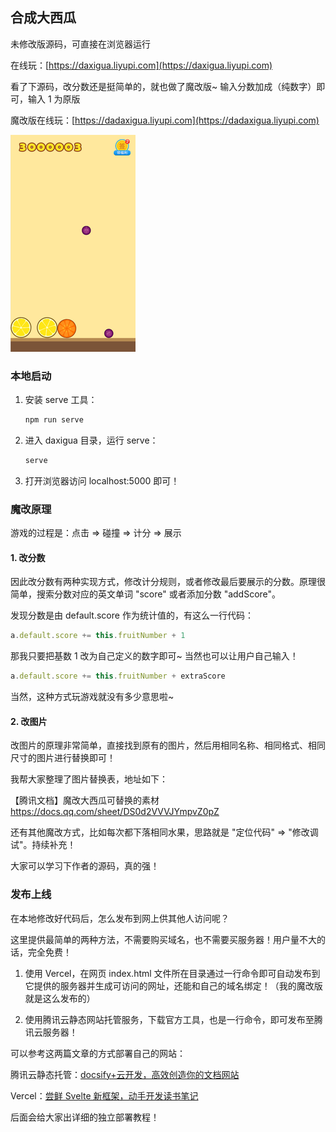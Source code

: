 ## 合成大西瓜

未修改版源码，可直接在浏览器运行

在线玩：[https://daxigua.liyupi.com](https://daxigua.liyupi.com)

看了下源码，改分数还是挺简单的，就也做了魔改版~ 输入分数加成（纯数字）即可，输入 1 为原版

魔改版在线玩：[https://dadaxigua.liyupi.com](https://dadaxigua.liyupi.com)

![秀爆朋友圈](./assets/dadaxigua.png)

### 本地启动

1. 安装 serve 工具：

    ```bash
    npm run serve
    ```

2. 进入 daxigua 目录，运行 serve：

    ```bash
    serve
    ```
   
3. 打开浏览器访问 localhost:5000 即可！

### 魔改原理

游戏的过程是：点击 => 碰撞 => 计分 => 展示

#### 1. 改分数

因此改分数有两种实现方式，修改计分规则，或者修改最后要展示的分数。原理很简单，搜索分数对应的英文单词 "score" 或者添加分数 "addScore"。

发现分数是由 default.score 作为统计值的，有这么一行代码：

```javascript
a.default.score += this.fruitNumber + 1
```

那我只要把基数 1 改为自己定义的数字即可~ 当然也可以让用户自己输入！

```javascript
a.default.score += this.fruitNumber + extraScore
```

当然，这种方式玩游戏就没有多少意思啦~

#### 2. 改图片

改图片的原理非常简单，直接找到原有的图片，然后用相同名称、相同格式、相同尺寸的图片进行替换即可！

我帮大家整理了图片替换表，地址如下：

【腾讯文档】魔改大西瓜可替换的素材 https://docs.qq.com/sheet/DS0d2VVVJYmpvZ0pZ

还有其他魔改方式，比如每次都下落相同水果，思路就是 "定位代码" => "修改调试"。持续补充！

大家可以学习下作者的源码，真的强！

### 发布上线

在本地修改好代码后，怎么发布到网上供其他人访问呢？

这里提供最简单的两种方法，不需要购买域名，也不需要买服务器！用户量不大的话，完全免费！

1. 使用 Vercel，在网页 index.html 文件所在目录通过一行命令即可自动发布到它提供的服务器并生成可访问的网址，还能和自己的域名绑定！（我的魔改版就是这么发布的）

2. 使用腾讯云静态网站托管服务，下载官方工具，也是一行命令，即可发布至腾讯云服务器！

可以参考这两篇文章的方式部署自己的网站：

腾讯云静态托管：[docsify+云开发，高效创造你的文档网站​](https://mp.weixin.qq.com/s/Noe90mhVssuBcySyb6TTNA)

Vercel：[尝鲜 Svelte 新框架，动手开发读书笔记](https://mp.weixin.qq.com/s/W-TWxOJTr4gSQkCyIquNuA)

后面会给大家出详细的独立部署教程！
